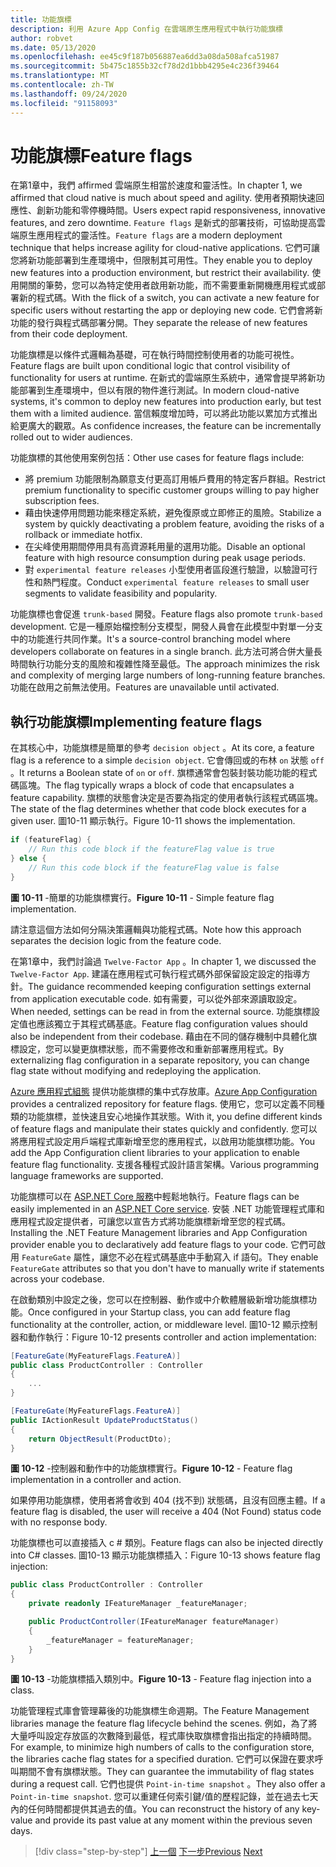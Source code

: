 ```yaml
---
title: 功能旗標
description: 利用 Azure App Config 在雲端原生應用程式中執行功能旗標
author: robvet
ms.date: 05/13/2020
ms.openlocfilehash: ee45c9f187b056887ea6dd3a08da508afca51987
ms.sourcegitcommit: 5b475c1855b32cf78d2d1bbb4295e4c236f39464
ms.translationtype: MT
ms.contentlocale: zh-TW
ms.lasthandoff: 09/24/2020
ms.locfileid: "91158093"
---
```

# <a name="feature-flags"></a><span data-ttu-id="bdb35-103">功能旗標</span><span class="sxs-lookup"><span data-stu-id="bdb35-103">Feature flags</span></span>

<span data-ttu-id="bdb35-104">在第1章中，我們 affirmed 雲端原生相當於速度和靈活性。</span><span class="sxs-lookup"><span data-stu-id="bdb35-104">In chapter 1, we affirmed that cloud native is much about speed and agility.</span></span> <span data-ttu-id="bdb35-105">使用者預期快速回應性、創新功能和零停機時間。</span><span class="sxs-lookup"><span data-stu-id="bdb35-105">Users expect rapid responsiveness, innovative features, and zero downtime.</span></span> <span data-ttu-id="bdb35-106">`Feature flags` 是新式的部署技術，可協助提高雲端原生應用程式的靈活性。</span><span class="sxs-lookup"><span data-stu-id="bdb35-106">`Feature flags` are a modern deployment technique that helps increase agility for cloud-native applications.</span></span> <span data-ttu-id="bdb35-107">它們可讓您將新功能部署到生產環境中，但限制其可用性。</span><span class="sxs-lookup"><span data-stu-id="bdb35-107">They enable you to deploy new features into a production environment, but restrict their availability.</span></span> <span data-ttu-id="bdb35-108">使用開關的筆勢，您可以為特定使用者啟用新功能，而不需要重新開機應用程式或部署新的程式碼。</span><span class="sxs-lookup"><span data-stu-id="bdb35-108">With the flick of a switch, you can activate a new feature for specific users without restarting the app or deploying new code.</span></span> <span data-ttu-id="bdb35-109">它們會將新功能的發行與程式碼部署分開。</span><span class="sxs-lookup"><span data-stu-id="bdb35-109">They separate the release of new features from their code deployment.</span></span>

<span data-ttu-id="bdb35-110">功能旗標是以條件式邏輯為基礎，可在執行時間控制使用者的功能可視性。</span><span class="sxs-lookup"><span data-stu-id="bdb35-110">Feature flags are built upon conditional logic that control visibility of functionality for users at runtime.</span></span> <span data-ttu-id="bdb35-111">在新式的雲端原生系統中，通常會提早將新功能部署到生產環境中，但以有限的物件進行測試。</span><span class="sxs-lookup"><span data-stu-id="bdb35-111">In modern cloud-native systems, it's common to deploy new features into production early, but test them with a limited audience.</span></span> <span data-ttu-id="bdb35-112">當信賴度增加時，可以將此功能以累加方式推出給更廣大的觀眾。</span><span class="sxs-lookup"><span data-stu-id="bdb35-112">As confidence increases, the feature can be incrementally rolled out to wider audiences.</span></span>

<span data-ttu-id="bdb35-113">功能旗標的其他使用案例包括：</span><span class="sxs-lookup"><span data-stu-id="bdb35-113">Other use cases for feature flags include:</span></span>

- <span data-ttu-id="bdb35-114">將 premium 功能限制為願意支付更高訂用帳戶費用的特定客戶群組。</span><span class="sxs-lookup"><span data-stu-id="bdb35-114">Restrict premium functionality to specific customer groups willing to pay higher subscription fees.</span></span>
- <span data-ttu-id="bdb35-115">藉由快速停用問題功能來穩定系統，避免復原或立即修正的風險。</span><span class="sxs-lookup"><span data-stu-id="bdb35-115">Stabilize a system by quickly deactivating a problem feature, avoiding the risks of a rollback or immediate hotfix.</span></span>
- <span data-ttu-id="bdb35-116">在尖峰使用期間停用具有高資源耗用量的選用功能。</span><span class="sxs-lookup"><span data-stu-id="bdb35-116">Disable an optional feature with high resource consumption during peak usage periods.</span></span>
- <span data-ttu-id="bdb35-117">對 `experimental feature releases` 小型使用者區段進行驗證，以驗證可行性和熱門程度。</span><span class="sxs-lookup"><span data-stu-id="bdb35-117">Conduct `experimental feature releases` to small user segments to validate feasibility and popularity.</span></span>

<span data-ttu-id="bdb35-118">功能旗標也會促進 `trunk-based` 開發。</span><span class="sxs-lookup"><span data-stu-id="bdb35-118">Feature flags also promote `trunk-based` development.</span></span> <span data-ttu-id="bdb35-119">它是一種原始檔控制分支模型，開發人員會在此模型中對單一分支中的功能進行共同作業。</span><span class="sxs-lookup"><span data-stu-id="bdb35-119">It's a source-control branching model where developers collaborate on features in a single branch.</span></span> <span data-ttu-id="bdb35-120">此方法可將合併大量長時間執行功能分支的風險和複雜性降至最低。</span><span class="sxs-lookup"><span data-stu-id="bdb35-120">The approach minimizes the risk and complexity of merging large numbers of long-running feature branches.</span></span> <span data-ttu-id="bdb35-121">功能在啟用之前無法使用。</span><span class="sxs-lookup"><span data-stu-id="bdb35-121">Features are unavailable until activated.</span></span>

## <a name="implementing-feature-flags"></a><span data-ttu-id="bdb35-122">執行功能旗標</span><span class="sxs-lookup"><span data-stu-id="bdb35-122">Implementing feature flags</span></span>

<span data-ttu-id="bdb35-123">在其核心中，功能旗標是簡單的參考 `decision object` 。</span><span class="sxs-lookup"><span data-stu-id="bdb35-123">At its core, a feature flag is a reference to a simple `decision object`.</span></span> <span data-ttu-id="bdb35-124">它會傳回或的布林 `on` 狀態 `off` 。</span><span class="sxs-lookup"><span data-stu-id="bdb35-124">It returns a Boolean state of `on` or `off`.</span></span> <span data-ttu-id="bdb35-125">旗標通常會包裝封裝功能功能的程式碼區塊。</span><span class="sxs-lookup"><span data-stu-id="bdb35-125">The flag typically wraps a block of code that encapsulates a feature capability.</span></span> <span data-ttu-id="bdb35-126">旗標的狀態會決定是否要為指定的使用者執行該程式碼區塊。</span><span class="sxs-lookup"><span data-stu-id="bdb35-126">The state of the flag determines whether that code block executes for a given user.</span></span> <span data-ttu-id="bdb35-127">圖10-11 顯示執行。</span><span class="sxs-lookup"><span data-stu-id="bdb35-127">Figure 10-11 shows the implementation.</span></span>

```csharp
if (featureFlag) {
    // Run this code block if the featureFlag value is true
} else {
    // Run this code block if the featureFlag value is false
}
```

<span data-ttu-id="bdb35-128">**圖 10-11** -簡單的功能旗標實行。</span><span class="sxs-lookup"><span data-stu-id="bdb35-128">**Figure 10-11** - Simple feature flag implementation.</span></span>

<span data-ttu-id="bdb35-129">請注意這個方法如何分隔決策邏輯與功能程式碼。</span><span class="sxs-lookup"><span data-stu-id="bdb35-129">Note how this approach separates the decision logic from the feature code.</span></span>

<span data-ttu-id="bdb35-130">在第1章中，我們討論過 `Twelve-Factor App` 。</span><span class="sxs-lookup"><span data-stu-id="bdb35-130">In chapter 1, we discussed the `Twelve-Factor App`.</span></span> <span data-ttu-id="bdb35-131">建議在應用程式可執行程式碼外部保留設定設定的指導方針。</span><span class="sxs-lookup"><span data-stu-id="bdb35-131">The guidance recommended keeping configuration settings external from application executable code.</span></span> <span data-ttu-id="bdb35-132">如有需要，可以從外部來源讀取設定。</span><span class="sxs-lookup"><span data-stu-id="bdb35-132">When needed, settings can be read in from the external source.</span></span> <span data-ttu-id="bdb35-133">功能旗標設定值也應該獨立于其程式碼基底。</span><span class="sxs-lookup"><span data-stu-id="bdb35-133">Feature flag configuration values should also be independent from their codebase.</span></span> <span data-ttu-id="bdb35-134">藉由在不同的儲存機制中具體化旗標設定，您可以變更旗標狀態，而不需要修改和重新部署應用程式。</span><span class="sxs-lookup"><span data-stu-id="bdb35-134">By externalizing flag configuration in a separate repository, you can change flag state without modifying and redeploying the application.</span></span>

<span data-ttu-id="bdb35-135">[Azure 應用程式組態](/azure/azure-app-configuration/overview) 提供功能旗標的集中式存放庫。</span><span class="sxs-lookup"><span data-stu-id="bdb35-135">[Azure App Configuration](/azure/azure-app-configuration/overview) provides a centralized repository for feature flags.</span></span> <span data-ttu-id="bdb35-136">使用它，您可以定義不同種類的功能旗標，並快速且安心地操作其狀態。</span><span class="sxs-lookup"><span data-stu-id="bdb35-136">With it, you define different kinds of feature flags and manipulate their states quickly and confidently.</span></span> <span data-ttu-id="bdb35-137">您可以將應用程式設定用戶端程式庫新增至您的應用程式，以啟用功能旗標功能。</span><span class="sxs-lookup"><span data-stu-id="bdb35-137">You add the App Configuration client libraries to your application to enable feature flag functionality.</span></span> <span data-ttu-id="bdb35-138">支援各種程式設計語言架構。</span><span class="sxs-lookup"><span data-stu-id="bdb35-138">Various programming language frameworks are supported.</span></span>

<span data-ttu-id="bdb35-139">功能旗標可以在 [ASP.NET Core 服務](/azure/azure-app-configuration/use-feature-flags-dotnet-core)中輕鬆地執行。</span><span class="sxs-lookup"><span data-stu-id="bdb35-139">Feature flags can be easily implemented in an [ASP.NET Core service](/azure/azure-app-configuration/use-feature-flags-dotnet-core).</span></span> <span data-ttu-id="bdb35-140">安裝 .NET 功能管理程式庫和應用程式設定提供者，可讓您以宣告方式將功能旗標新增至您的程式碼。</span><span class="sxs-lookup"><span data-stu-id="bdb35-140">Installing the .NET Feature Management libraries and App Configuration provider enable you to declaratively add feature flags to your code.</span></span> <span data-ttu-id="bdb35-141">它們可啟用 `FeatureGate` 屬性，讓您不必在程式碼基底中手動寫入 if 語句。</span><span class="sxs-lookup"><span data-stu-id="bdb35-141">They enable `FeatureGate` attributes so that you don't have to manually write if statements across your codebase.</span></span>

<span data-ttu-id="bdb35-142">在啟動類別中設定之後，您可以在控制器、動作或中介軟體層級新增功能旗標功能。</span><span class="sxs-lookup"><span data-stu-id="bdb35-142">Once configured in your Startup class, you can add feature flag functionality at the controller, action, or middleware level.</span></span> <span data-ttu-id="bdb35-143">圖10-12 顯示控制器和動作執行：</span><span class="sxs-lookup"><span data-stu-id="bdb35-143">Figure 10-12 presents controller and action implementation:</span></span>

```csharp
[FeatureGate(MyFeatureFlags.FeatureA)]
public class ProductController : Controller
{
    ...
}
```

```csharp
[FeatureGate(MyFeatureFlags.FeatureA)]
public IActionResult UpdateProductStatus()
{
    return ObjectResult(ProductDto);
}
```

<span data-ttu-id="bdb35-144">**圖 10-12** -控制器和動作中的功能旗標實行。</span><span class="sxs-lookup"><span data-stu-id="bdb35-144">**Figure 10-12** - Feature flag implementation in a controller and action.</span></span>

<span data-ttu-id="bdb35-145">如果停用功能旗標，使用者將會收到 404 (找不到) 狀態碼，且沒有回應主體。</span><span class="sxs-lookup"><span data-stu-id="bdb35-145">If a feature flag is disabled, the user will receive a 404 (Not Found) status code with no response body.</span></span>

<span data-ttu-id="bdb35-146">功能旗標也可以直接插入 c # 類別。</span><span class="sxs-lookup"><span data-stu-id="bdb35-146">Feature flags can also be injected directly into C# classes.</span></span> <span data-ttu-id="bdb35-147">圖10-13 顯示功能旗標插入：</span><span class="sxs-lookup"><span data-stu-id="bdb35-147">Figure 10-13 shows feature flag injection:</span></span>

```csharp
public class ProductController : Controller
{
    private readonly IFeatureManager _featureManager;

    public ProductController(IFeatureManager featureManager)
    {
        _featureManager = featureManager;
    }
}
```

<span data-ttu-id="bdb35-148">**圖 10-13** -功能旗標插入類別中。</span><span class="sxs-lookup"><span data-stu-id="bdb35-148">**Figure 10-13** - Feature flag injection into a class.</span></span>

<span data-ttu-id="bdb35-149">功能管理程式庫會管理幕後的功能旗標生命週期。</span><span class="sxs-lookup"><span data-stu-id="bdb35-149">The Feature Management libraries manage the feature flag lifecycle behind the scenes.</span></span> <span data-ttu-id="bdb35-150">例如，為了將大量呼叫設定存放區的次數降到最低，程式庫快取旗標會指出指定的持續時間。</span><span class="sxs-lookup"><span data-stu-id="bdb35-150">For example, to minimize high numbers of calls to the configuration store, the libraries cache flag states for a specified duration.</span></span> <span data-ttu-id="bdb35-151">它們可以保證在要求呼叫期間不會有旗標狀態。</span><span class="sxs-lookup"><span data-stu-id="bdb35-151">They can guarantee the immutability of flag states during a request call.</span></span> <span data-ttu-id="bdb35-152">它們也提供 `Point-in-time snapshot` 。</span><span class="sxs-lookup"><span data-stu-id="bdb35-152">They also offer a `Point-in-time snapshot`.</span></span> <span data-ttu-id="bdb35-153">您可以重建任何索引鍵/值的歷程記錄，並在過去七天內的任何時間都提供其過去的值。</span><span class="sxs-lookup"><span data-stu-id="bdb35-153">You can reconstruct the history of any key-value and provide its past value at any moment within the previous seven days.</span></span>

>[!div class="step-by-step"]
><span data-ttu-id="bdb35-154">[上一個](devops.md) 
>[下一步](infrastructure-as-code.md)</span><span class="sxs-lookup"><span data-stu-id="bdb35-154">[Previous](devops.md)
[Next](infrastructure-as-code.md)</span></span>
